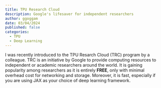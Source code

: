 ```yaml
---
title: TPU Research Cloud
description: Google's lifesaver for independent researchers
author: ggoggam
date: 03/04/2024
published: false
categories:
  - TPU
  - Deep Learning
---
```


I was recently introduced to the TPU Resarch Cloud (TRC) program by a colleague.
TRC is an initiative by Google to provide computing resources to independent or academic researchers around the world.
It is gaining popularity among researchers as it is entirely **FREE**, only with minimal overhead cost for networking and storage. 
Moreover, it is fast, especially if you are using JAX as your choice of deep learning framework.
